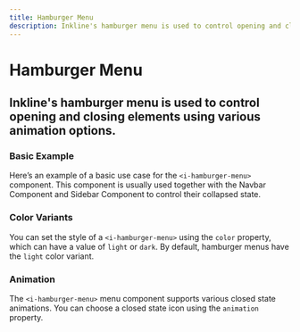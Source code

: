 ```yaml
---
title: Hamburger Menu
description: Inkline's hamburger menu is used to control opening and closing elements using various animation options.
---
```


<script setup>
import * as examples from '../../../examples/components/hamburger-menu'
</script>

# Hamburger Menu

## Inkline's hamburger menu is used to control opening and closing elements using various animation options.

### Basic Example
Here’s an example of a basic use case for the `<i-hamburger-menu>` component. This component is usually used together with the <router-link :to="{ name: 'docs-components-navbar' }">Navbar Component</router-link> and <router-link to="{ name: 'docs-components-sidebar' }">Sidebar Component</router-link> to control their collapsed state.

<example :component="examples.IHamburgerMenuBasicExample" :html="examples.IHamburgerMenuBasicExampleHTML" :js="examples.IHamburgerMenuBasicExampleJS"></example>

### Color Variants
You can set the style of a `<i-hamburger-menu>` using the `color` property, which can have a value of `light` or `dark`. By default, hamburger menus have the `light` color variant.

<example :component="examples.IHamburgerMenuColorVariantsExample" :html="examples.IHamburgerMenuColorVariantsExampleHTML" :js="examples.IHamburgerMenuColorVariantsExampleJS"></example>

### Animation
The `<i-hamburger-menu>` menu component supports various closed state animations. You can choose a closed state icon using the `animation` property.

<example :component="examples.IHamburgerMenuAnimationExample" :html="examples.IHamburgerMenuAnimationExampleHTML" :js="examples.IHamburgerMenuAnimationExampleJS"></example>
